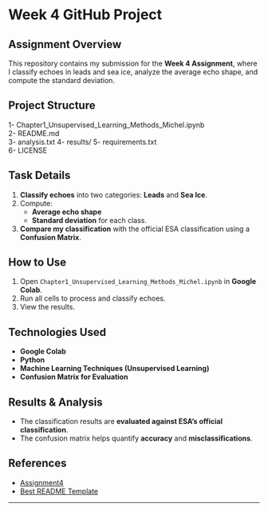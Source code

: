 # Week 4 GitHub Project

## Assignment Overview
This repository contains my submission for the **Week 4 Assignment**, where I classify echoes in leads and sea ice, analyze the average echo shape, and compute the standard deviation.

## Project Structure
1- Chapter1_Unsupervised_Learning_Methods_Michel.ipynb  
2- README.md  
3- analysis.txt
4- results/
5- requirements.txt  
6- LICENSE 

## Task Details
1. **Classify echoes** into two categories: **Leads** and **Sea Ice**.
2. Compute:
   - **Average echo shape**
   - **Standard deviation** for each class.
3. **Compare my classification** with the official ESA classification using a **Confusion Matrix**.

## How to Use
1. Open `Chapter1_Unsupervised_Learning_Methods_Michel.ipynb` in **Google Colab**.
2. Run all cells to process and classify echoes.
3. View the results.

## Technologies Used
- **Google Colab**
- **Python**
- **Machine Learning Techniques (Unsupervised Learning)**
- **Confusion Matrix for Evaluation**

## Results & Analysis
- The classification results are **evaluated against ESA’s official classification**.
- The confusion matrix helps quantify **accuracy** and **misclassifications**.

## References
- [Assignment4](https://drive.google.com/file/d/1HDSLjsWhLIDF-qbRj6sbGVd9t1LB7890/view?usp=drive_link)
- [Best README Template](https://github.com/othneildrew/Best-README-Template)
  
---
